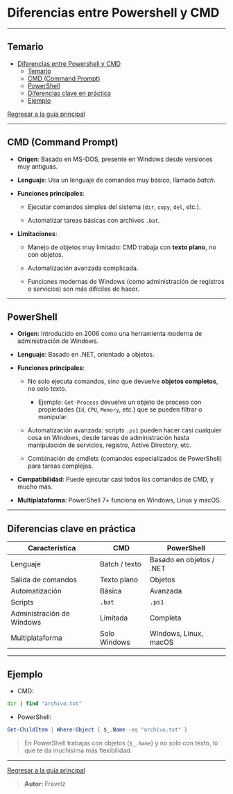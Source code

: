 # Diferencias entre Powershell y CMD

---

## Temario

- [Diferencias entre Powershell y CMD](#diferencias-entre-powershell-y-cmd)
  - [Temario](#temario)
  - [CMD (Command Prompt)](#cmd-command-prompt)
  - [PowerShell](#powershell)
  - [Diferencias clave en práctica](#diferencias-clave-en-práctica)
  - [Ejemplo](#ejemplo)

[Regresar a la guía principal](./../readme.md#3-windows)

---

## CMD (Command Prompt)

- **Origen**: Basado en MS-DOS, presente en Windows desde versiones muy antiguas.

- **Lenguaje**: Usa un lenguaje de comandos muy básico, llamado *batch*.

- **Funciones principales**:

  - Ejecutar comandos simples del sistema (`dir`, `copy`, `del`, etc.).

  - Automatizar tareas básicas con archivos `.bat`.

- **Limitaciones**:

  - Manejo de objetos muy limitado: CMD trabaja con **texto plano**, no con objetos.

  - Automatización avanzada complicada.

  - Funciones modernas de Windows (como administración de registros o servicios) son más difíciles de hacer.

---

## PowerShell

- **Origen**: Introducido en 2006 como una herramienta moderna de administración de Windows.

- **Lenguaje**: Basado en .NET, orientado a objetos.

- **Funciones principales**:

  - No solo ejecuta comandos, sino que devuelve **objetos completos**, no solo texto.

    - Ejemplo: `Get-Process` devuelve un objeto de proceso con propiedades (`Id`, `CPU`, `Memory`, etc.) que se pueden filtrar o manipular.

  - Automatización avanzada: scripts `.ps1` pueden hacer casi cualquier cosa en Windows, desde tareas de administración hasta manipulación de servicios, registro, Active Directory, etc.

  - Combinación de cmdlets (comandos especializados de PowerShell) para tareas complejas.

- **Compatibilidad**: Puede ejecutar casi todos los comandos de CMD, y mucho más.

- **Multiplataforma**: PowerShell 7+ funciona en Windows, Linux y macOS.

---

## Diferencias clave en práctica

| Característica            | CMD           | PowerShell               |
| ------------------------- | ------------- | ------------------------ |
| Lenguaje                  | Batch / texto | Basado en objetos / .NET |
| Salida de comandos        | Texto plano   | Objetos                  |
| Automatización            | Básica        | Avanzada                 |
| Scripts                   | `.bat`        | `.ps1`                   |
| Administración de Windows | Limitada      | Completa                 |
| Multiplataforma           | Solo Windows  | Windows, Linux, macOS    |

---

## Ejemplo

- CMD:

```cmd
dir | find "archivo.txt"
```

- PowerShell:

```powershell
Get-ChildItem | Where-Object { $_.Name -eq "archivo.txt" }
```

> En PowerShell trabajas con objetos (`$_.Name`) y no solo con texto, lo que te da muchísima más flexibilidad.

---

[Regresar a la guía principal](./../readme.md#3-windows)

> **Autor:** Fravelz
